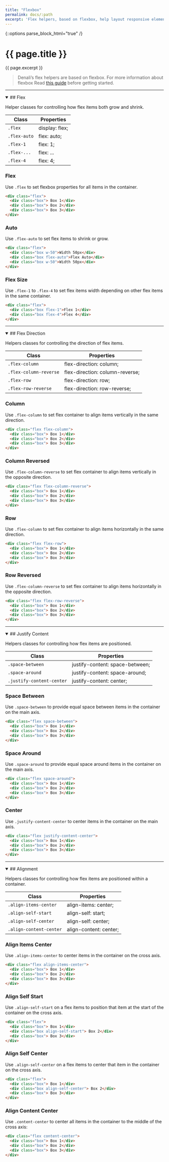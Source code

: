 ```yaml
---
title: "Flexbox"
permalink: docs/:path
excerpt: 'Flex helpers, based on flexbox, help layout responsive elements within a container.'
---
```

{::options parse_block_html="true" /}

# {{ page.title }}
{{ page.excerpt }}

> Denali’s flex helpers are based on flexbox. For more information about flexbox Read [this guide](https://developer.mozilla.org/en-US/docs/Web/CSS/CSS_Flexible_Box_Layout/Basic_Concepts_of_Flexbox) before getting started.

***

<details open >
<summary>
## Flex
</summary>

Helper classes for controlling how flex items both grow and shrink.

| Class         | Properties       |
| ------------- | ---------------- |
| `.flex`       | display: flex;   |
| `.flex-auto`  | flex: auto;      |
| `.flex-1`     | flex: 1;         |
| `.flex-...`   | flex: ...        |
| `.flex-4`     | flex: 4;         |

### Flex
Use `.flex` to set flexbox properties for all items in the container.

```html
<div class="flex">
  <div class="box"> Box 1</div>
  <div class="box"> Box 2</div>
  <div class="box"> Box 3</div>
</div>
```

### Auto
Use `.flex-auto` to set flex items to shrink or grow.

```html
<div class="flex">
  <div class="box w-50">Width 50px</div>
  <div class="box flex-auto">Flex Auto</div>
  <div class="box w-50">Width 50px</div>
</div>
```

### Flex Size
Use `.flex-1` to `.flex-4` to set flex items width depending on other flex items in the same container.

```html
<div class="flex">
  <div class="box flex-1">Flex 1</div>
  <div class="box flex-4">Flex 4</div>
</div>
```
</details>

***

<details open >
<summary>
## Flex Direction
</summary>

Helpers classes for controlling the direction of flex items.

| Class         | Properties       |
| ------------- | ---------------- |
| `.flex-column`         | flex-direction: column;         |
| `.flex-column-reverse` | flex-direction: column-reverse; |
| `.flex-row`            | flex-direction: row;            |
| `.flex-row-reverse`    | flex-direction: row-reverse;    |

### Column
Use `.flex-column` to set flex container to align items vertically in the same direction.

```html
<div class="flex flex-column">
  <div class="box"> Box 1</div>
  <div class="box"> Box 2</div>
  <div class="box"> Box 3</div>
</div>
```

### Column Reversed
Use `.flex-column-reverse` to set flex container to align items vertically in the opposite direction.

```html
<div class="flex flex-column-reverse">
  <div class="box"> Box 1</div>
  <div class="box"> Box 2</div>
  <div class="box"> Box 3</div>
</div>
```

<!-- #### Responsive
```html

``` -->

### Row
Use `.flex-column` to set flex container to align items horizontally in the same direction.

```html
<div class="flex flex-row">
  <div class="box"> Box 1</div>
  <div class="box"> Box 2</div>
  <div class="box"> Box 3</div>
</div>
```

### Row Reversed
Use `.flex-column-reverse` to set flex container to align items horizontally in the opposite direction.

```html
<div class="flex flex-row-reverse">
  <div class="box"> Box 1</div>
  <div class="box"> Box 2</div>
  <div class="box"> Box 3</div>
</div>
```

</details>

***

<details open >
<summary>
## Justify Content
</summary>

Helpers classes for controlling how flex items are positioned.

| Class         | Properties       |
| ------------- | ---------------- |
| `.space-between`              | justify-content: space-between; |
| `.space-around`               | justify-content: space-around;  |
| `.justify-content-center`     | justify-content: center;        |

### Space Between
Use `.space-between` to provide equal space between items in the container on the main axis.

```html
<div class="flex space-between">
  <div class="box"> Box 1</div>
  <div class="box"> Box 2</div>
  <div class="box"> Box 3</div>
</div>
```

<!-- #### Responsive
```html
``` -->

### Space Around
Use `.space-around` to provide equal space around items in the container on the main axis.

```html
<div class="flex space-around">
  <div class="box"> Box 1</div>
  <div class="box"> Box 2</div>
  <div class="box"> Box 3</div>
</div>
```

### Center
Use `.justify-content-center` to center items in the container on the main axis.

```html
<div class="flex justify-content-center">
  <div class="box"> Box 1</div>
  <div class="box"> Box 2</div>
  <div class="box"> Box 3</div>
</div>
```

</details>

***

<details open >
<summary>
## Alignment
</summary>

Helpers classes for controlling how flex items are positioned within a container.

| Class         | Properties       |
| ------------- | ---------------- |
| `.align-items-center`   | align-items: center;   |
| `.align-self-start`     | align-self: start;     |
| `.align-self-center`    | align-self: center;    |
| `.align-content-center` | align-content: center; |

### Align Items Center
Use `.align-items-center` to center items in the container on the cross axis.

```html
<div class="flex align-items-center">
  <div class="box"> Box 1</div>
  <div class="box"> Box 2</div>
  <div class="box"> Box 3</div>
</div>
```

### Align Self Start
Use `.align-self-start` on a flex items to position that item at the start of the container on the cross axis.

```html
<div class="flex">
  <div class="box"> Box 1</div>
  <div class="box align-self-start"> Box 2</div>
  <div class="box"> Box 3</div>
</div>
```

### Align Self Center
Use `.align-self-center` on a flex items to center that item in the container on the cross axis.

```html
<div class="flex">
  <div class="box"> Box 1</div>
  <div class="box align-self-center"> Box 2</div>
  <div class="box"> Box 3</div>
</div>
```

### Align Content Center
Use `.content-center` to center all items in the container to the middle of the cross axis:

```html
<div class="flex content-center">
  <div class="box"> Box 1</div>
  <div class="box"> Box 2</div>
  <div class="box"> Box 3</div>
</div>
```

</details>

